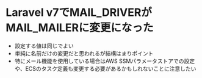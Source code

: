 # Laravel v7でMAIL_DRIVERがMAIL_MAILERに変更になった
 - 設定する値は同じでよい
 - 単純に名前だけの変更だと思われるが結構はまりポイント
 - 特にメール機能を使用している場合はAWS SSMパラメータストアでの設定や、ECSのタスク定義も変更する必要があるかもしれないことに注意したい
